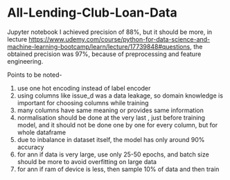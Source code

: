 # All-Lending-Club-Loan-Data
 Jupyter notebook
 I achieved precision of 88%, but it should be more, in lecture https://www.udemy.com/course/python-for-data-science-and-machine-learning-bootcamp/learn/lecture/17739848#questions, the obtained precision was 97%, because of preprocessing and feature engineering.
 
 Points to be noted-
 1. use one hot encoding instead of label encoder
 2. using columns like issue_d was a data leakage, so domain knowledge is important for choosing columns while training
 3. many columns have same meaning or provides same information
 4. normalisation should be done at the very last , just before training model, and it should not be done one by one for every column, but for whole dataframe
 5. due to inbalance in dataset itself, the model has only around 90% accuracy
 6. for ann if data is very large, use only 25-50 epochs, and batch size should be more to avoid overfitting on large data
 7. for ann if ram of device is less, then sample 10% of data and then train
